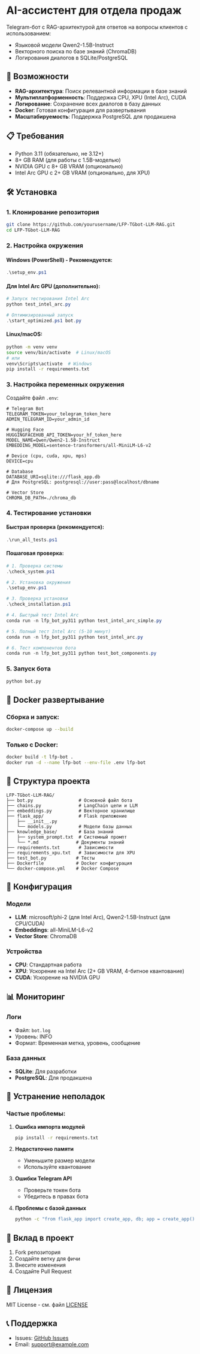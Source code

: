 # AI-ассистент для отдела продаж

Telegram-бот с RAG-архитектурой для ответов на вопросы клиентов с использованием:
- Языковой модели Qwen2-1.5B-Instruct
- Векторного поиска по базе знаний (ChromaDB)
- Логирования диалогов в SQLite/PostgreSQL

## 🚀 Возможности

- **RAG-архитектура**: Поиск релевантной информации в базе знаний
- **Мультиплатформенность**: Поддержка CPU, XPU (Intel Arc), CUDA
- **Логирование**: Сохранение всех диалогов в базу данных
- **Docker**: Готовая конфигурация для развертывания
- **Масштабируемость**: Поддержка PostgreSQL для продакшена

## 📋 Требования

- Python 3.11 (обязательно, не 3.12+)
- 8+ GB RAM (для работы с 1.5B-моделью)
- NVIDIA GPU с 8+ GB VRAM (опционально)
- Intel Arc GPU с 2+ GB VRAM (опционально, для XPU)

## 🛠️ Установка

### 1. Клонирование репозитория
```bash
git clone https://github.com/yourusername/LFP-TGbot-LLM-RAG.git
cd LFP-TGbot-LLM-RAG
```

### 2. Настройка окружения

#### Windows (PowerShell) - Рекомендуется:
```powershell
.\setup_env.ps1
```

#### Для Intel Arc GPU (дополнительно):
```powershell
# Запуск тестирования Intel Arc
python test_intel_arc.py

# Оптимизированный запуск
.\start_optimized.ps1 bot.py
```

#### Linux/macOS:
```bash
python -m venv venv
source venv/bin/activate  # Linux/macOS
# или
venv\Scripts\activate  # Windows
pip install -r requirements.txt
```

### 3. Настройка переменных окружения

Создайте файл `.env`:
```env
# Telegram Bot
TELEGRAM_TOKEN=your_telegram_token_here
ADMIN_TELEGRAM_ID=your_admin_id

# Hugging Face
HUGGINGFACEHUB_API_TOKEN=your_hf_token_here
MODEL_NAME=Qwen/Qwen2-1.5B-Instruct
EMBEDDING_MODEL=sentence-transformers/all-MiniLM-L6-v2

# Device (cpu, cuda, xpu, mps)
DEVICE=cpu

# Database
DATABASE_URI=sqlite:///flask_app.db
# Для PostgreSQL: postgresql://user:pass@localhost/dbname

# Vector Store
CHROMA_DB_PATH=./chroma_db
```

### 4. Тестирование установки

#### Быстрая проверка (рекомендуется):
```powershell
.\run_all_tests.ps1
```

#### Пошаговая проверка:
```powershell
# 1. Проверка системы
.\check_system.ps1

# 2. Установка окружения
.\setup_env.ps1

# 3. Проверка установки
.\check_installation.ps1

# 4. Быстрый тест Intel Arc
conda run -n lfp_bot_py311 python test_intel_arc_simple.py

# 5. Полный тест Intel Arc (5-10 минут)
conda run -n lfp_bot_py311 python test_intel_arc.py

# 6. Тест компонентов бота
conda run -n lfp_bot_py311 python test_bot_components.py
```

### 5. Запуск бота
```bash
python bot.py
```

## 🐳 Docker развертывание

### Сборка и запуск:
```bash
docker-compose up --build
```

### Только с Docker:
```bash
docker build -t lfp-bot .
docker run -d --name lfp-bot --env-file .env lfp-bot
```

## 📁 Структура проекта

```
LFP-TGbot-LLM-RAG/
├── bot.py                 # Основной файл бота
├── chains.py              # LangChain цепи и LLM
├── embeddings.py          # Векторное хранилище
├── flask_app/             # Flask приложение
│   ├── __init__.py
│   └── models.py          # Модели базы данных
├── knowledge_base/        # База знаний
│   ├── system_prompt.txt  # Системный промпт
│   └── *.md              # Документы знаний
├── requirements.txt       # Зависимости
├── requirements_xpu.txt   # Зависимости для XPU
├── test_bot.py           # Тесты
├── Dockerfile            # Docker конфигурация
└── docker-compose.yml    # Docker Compose
```

## 🔧 Конфигурация

### Модели
- **LLM**: microsoft/phi-2 (для Intel Arc), Qwen2-1.5B-Instruct (для CPU/CUDA)
- **Embeddings**: all-MiniLM-L6-v2
- **Vector Store**: ChromaDB

### Устройства
- **CPU**: Стандартная работа
- **XPU**: Ускорение на Intel Arc (2+ GB VRAM, 4-битное квантование)
- **CUDA**: Ускорение на NVIDIA GPU

## 📊 Мониторинг

### Логи
- Файл: `bot.log`
- Уровень: INFO
- Формат: Временная метка, уровень, сообщение

### База данных
- **SQLite**: Для разработки
- **PostgreSQL**: Для продакшена

## 🚨 Устранение неполадок

### Частые проблемы:

1. **Ошибка импорта модулей**
   ```bash
   pip install -r requirements.txt
   ```

2. **Недостаточно памяти**
   - Уменьшите размер модели
   - Используйте квантование

3. **Ошибки Telegram API**
   - Проверьте токен бота
   - Убедитесь в правах бота

4. **Проблемы с базой данных**
   ```bash
   python -c "from flask_app import create_app, db; app = create_app(); app.app_context().push(); db.create_all()"
   ```

## 🤝 Вклад в проект

1. Fork репозитория
2. Создайте ветку для фичи
3. Внесите изменения
4. Создайте Pull Request

## 📄 Лицензия

MIT License - см. файл [LICENSE](LICENSE)

## 📞 Поддержка

- Issues: [GitHub Issues](https://github.com/yourusername/LFP-TGbot-LLM-RAG/issues)
- Email: support@example.com
